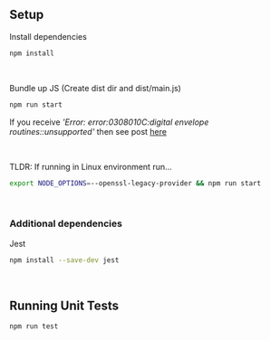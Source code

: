 ## Setup

Install dependencies
```sh
npm install
```

<br>

Bundle up JS (Create dist dir and dist/main.js)
```sh
npm run start
```
If you receive _'Error: error:0308010C:digital envelope routines::unsupported'_ then see post [here](https://stackoverflow.com/questions/69692842/error-message-error0308010cdigital-envelope-routinesunsupported)

<br>

TLDR: If running in Linux environment run...
```sh
export NODE_OPTIONS=--openssl-legacy-provider && npm run start
```

<br>

### Additional dependencies

Jest
```sh
npm install --save-dev jest
```

<br>

## Running Unit Tests

```sh
npm run test
```